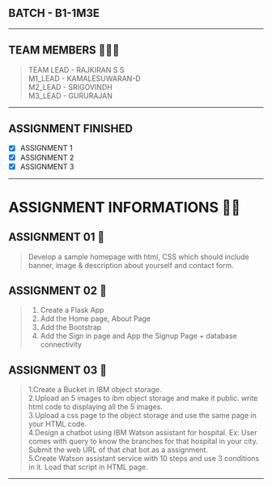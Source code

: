 
## BATCH - B1-1M3E

<hr>

## TEAM MEMBERS 🧑‍🤝‍🧑
> TEAM LEAD - RAJKIRAN S S <br>
> M1_LEAD   - KAMALESUWARAN-D <br>
> M2_LEAD   - SRIGOVINDH <br>
> M3_LEAD   - GURURAJAN <br>

<hr>

## ASSIGNMENT FINISHED
- [x] ASSIGNMENT 1
- [x] ASSIGNMENT 2
- [x] ASSIGNMENT 3 

<hr>

# ASSIGNMENT INFORMATIONS 📃📃

## ASSIGNMENT 01 🎯

> Develop a sample homepage with html, CSS which should include banner, image & description about yourself
and contact form.

## ASSIGNMENT 02 🎯

> 1. Create a Flask App <br>
> 2. Add the Home page, About Page <br>
> 3. Add the Bootstrap <br>
> 4. Add the Sign in page and App the Signup Page + database connectivity <br>

## ASSIGNMENT 03 🎯

> 1.Create a Bucket in IBM object storage. <br>
> 2.Upload an 5 images  to ibm object storage and make it public. write html code to displaying all the 5 images. <br>
> 3.Upload a css page to the object storage and use the same page in your HTML code. <br>
> 4.Design a chatbot using IBM Watson assistant for hospital. Ex: User comes with query to know the branches for that hospital in your city. Submit the web URL of that chat bot as a assignment. <br>
> 5.Create Watson assistant service with 10 steps and use 3 conditions in it. Load that script in HTML page. <br>

<hr>